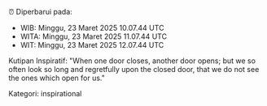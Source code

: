 ⏰ Diperbarui pada:
- WIB: Minggu, 23 Maret 2025 10.07.44 UTC
- WITA: Minggu, 23 Maret 2025 11.07.44 UTC
- WIT: Minggu, 23 Maret 2025 12.07.44 UTC

Kutipan Inspiratif:
"When one door closes, another door opens; but we so often look so long and regretfully upon the closed door, that we do not see the ones which open for us."


Kategori: inspirational

